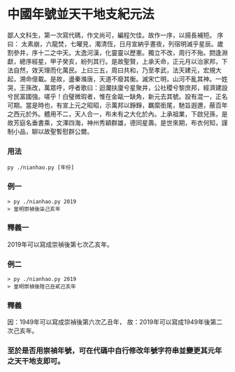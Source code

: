 # 中國年號並天干地支紀元法

鄙人文科生，第一次寫代碼，作文尚可，編程欠佳。故作一序，以揚長補短。
序曰：
太素崩，六龍焚，七曜見，濁清恆，日月宣納乎晝夜，列宿明滅乎星辰。歲割參井，序十二之中天。太逸河漢，化靈靈以歷憲。獨立不改，周行不殆。閼逢淵獻，總序經星，甲子癸亥，紛列其行。是故聖賢，上承天命，正元月以治家邦，下法自然，效天理而化萬民。上曰三五，周曰共和，乃至孝武，法天建元，宏規大起，溯命億載。是故，盪秦滌唐，天道不廢其衡。滅宋亡明，山河不亂其神。一姓哭，王孫改，萬眾呼，呼者歌曰：迴瀾扶廈兮星聚井，公社稷兮黎庶邦，經濟建設兮民富國強。嗟乎！白璧微瑕者，惟在金甌一缺角，新元去其號。設有混一，正名可期。當是時也，有宣上元之昭昭，示萬邦以錚錚，羈縻銜尾，馳旨遐邇，蔽百年之西元於外。體用不二，天人合一，布未有之大化於內。上承祖業，下啟兒孫，是故芳庭名垂書乘，文澤四海，神州秀穎群雄，德同星壽。是世來期，布衣何知，謹制小品，聊以故聖暫慰群公爾。



### 用法
`py ./nianhao.py [年份]`

### 例一
```
> py ./nianhao.py 2019
> 皇明崇禎後柒己亥年
```
### 釋義一
2019年可以寫成崇禎後第七次乙亥年。

### 例二
```
> py ./nianhao.py 2019
> 皇明崇禎後陸己丑貳己亥年
```
### 釋義
因：1949年可以寫成崇禎後第六次乙丑年，
故：2019年可以寫成1949年後第二次己亥年。

### 至於是否用崇禎年號，可在代碼中自行修改年號字符串並變更其元年之天干地支即可。
